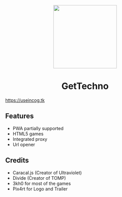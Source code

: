 <p align="center"><img src="https://raw.githubusercontent.com/AldessScratch/GetTechno-2/main/public/img/logo.PNG" height="200">
</p>

<h1 align="center">GetTechno</h1>

https://useincog.tk

## Features

- PWA partially supported
- HTML5 games
- Integrated proxy
- Url opener

## Credits

- Caracal.js (Creator of Ultraviolet)
- Divide (Creator of TOMP)
- 3kh0 for most of the games
- Pix4rt for Logo and Trailer
